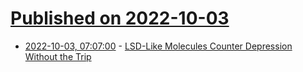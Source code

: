 # [Published on 2022-10-03](index.md)

* [2022-10-03, 07:07:00](https://science.slashdot.org/story/22/10/02/1947256/lsd-like-molecules-counter-depression-without-the-trip?utm_source=rss1.0mainlinkanon&utm_medium=feed) - [LSD-Like Molecules Counter Depression Without the Trip](https://science.slashdot.org/story/22/10/02/1947256/lsd-like-molecules-counter-depression-without-the-trip?utm_source=rss1.0mainlinkanon&utm_medium=feed)
